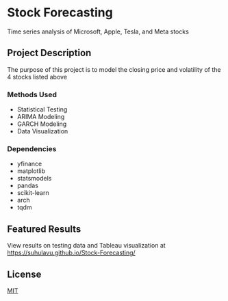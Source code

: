 
# Stock Forecasting

Time series analysis of Microsoft, Apple, Tesla, and Meta stocks
## Project Description
The purpose of this project is to model the closing price and volatility of the 4 stocks listed above

### Methods Used
- Statistical Testing
- ARIMA Modeling
- GARCH Modeling
- Data Visualization

### Dependencies
- yfinance
- matplotlib
- statsmodels
- pandas
- scikit-learn
- arch
- tqdm
## Featured Results

View results on testing data and Tableau visualization at https://suhulavu.github.io/Stock-Forecasting/
## License

[MIT](https://choosealicense.com/licenses/mit/)


